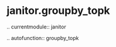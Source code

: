﻿janitor.groupby\_topk
=====================

.. currentmodule:: janitor

.. autofunction:: groupby_topk
